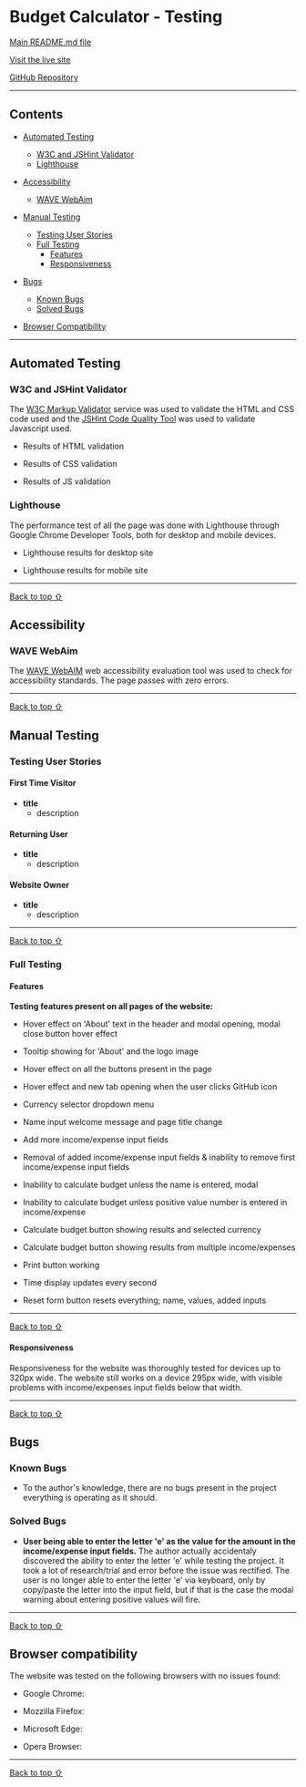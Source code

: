 <!-- Code for readme adapted from author's own project (Portfolio 1),
https://github.com/Boiann/boudoir-studio -->

# **Budget Calculator - Testing** 

[Main README.md file](/README.md)

[Visit the live site](https://boiann.github.io/budget-calculator "Link to Budget Calculator")

[GitHub Repository](https://github.com/Boiann/budget-calculator "Link to GitHub Repository")

---
## **Contents**
* [Automated Testing](#automated-testing)
  * [W3C and JSHint Validator](#w3c-and-jshint-validator)
  * [Lighthouse](#lighthouse)

* [Accessibility](#accessibility) 
  * [WAVE WebAim](#wave-webaim) 

* [Manual Testing](#manual-testing)
  * [Testing User Stories](#testing-user-stories)
  * [Full Testing](#full-testing)
    * [Features](#features)
    * [Responsiveness](#responsiveness)

* [Bugs](#bugs)
  * [Known Bugs](#known-bugs)
  * [Solved Bugs](#solved-bugs)

* [Browser Compatibility](#browser-compatibility)      

---

## Automated Testing

### **W3C and JSHint Validator**
The [W3C Markup Validator](https://validator.w3.org/) service was used to validate the HTML and CSS code used and the [JSHint Code Quality Tool](https://jshint.com/) was used to validate Javascript used.

 * Results of HTML validation
 <!-- image -->
 * Results of CSS validation
 <!-- image -->
 * Results of JS validation
 <!-- image -->

### **Lighthouse**
The performance test of all the page was done with Lighthouse through Google Chrome Developer Tools, both for desktop and mobile devices.

* Lighthouse results for desktop site
<!-- image -->
* Lighthouse results for mobile site
<!-- image -->
---
[Back to top ⇧](#budget-calculator---testing)

## **Accessibility**
### **WAVE WebAim**
The [WAVE WebAIM](https://wave.webaim.org/ "Link to WAVE WebAIM home page") web accessibility evaluation tool was used to check for accessibility standards. The page passes with zero errors.
<!-- image -->
---
[Back to top ⇧](#budget-calculator---testing)

## **Manual Testing**
### **Testing User Stories**

#### **First Time Visitor**
  * **title**
    * description

#### **Returning User**
  * **title**
    * description

#### **Website Owner**
  * **title**
    * description

---
[Back to top ⇧](#budget-calculator---testing)    

### **Full Testing**

#### **Features**
**Testing features present on all pages of the website:**

* Hover effect on 'About' text in the header and modal opening, modal close button hover effect
<!-- image -->

* Tooltip showing for 'About' and the logo image
<!-- image  -->

* Hover effect on all the buttons present in the page
<!-- image -->

* Hover effect and new tab opening when the user clicks GitHub icon
<!-- image -->

* Currency selector dropdown menu
<!-- image -->

* Name input welcome message and page title change
<!-- image -->

* Add more income/expense input fields
<!-- image -->

* Removal of added income/expense input fields & inability to remove first income/expense input fields
<!-- image -->

* Inability to calculate budget unless the name is entered, modal
<!-- image -->

* Inability to calculate budget unless positive value number is entered in income/expense
<!-- image -->

* Calculate budget button showing results and selected currency
<!-- image -->

* Calculate budget button showing results from multiple income/expenses
<!-- image -->

* Print button working
<!-- image -->

* Time display updates every second
<!-- image -->

* Reset form button resets everything; name, values, added inputs
<!-- image -->
---
[Back to top ⇧](#budget-calculator---testing)

#### **Responsiveness**
Responsiveness for the website was thoroughly tested for devices up to 320px wide. 
The website still works on a device 295px wide, with visible problems with income/expenses input fields below that width.
<!-- image -->
---
[Back to top ⇧](#budget-calculator---testing)

## **Bugs**

### **Known Bugs**

* To the author's knowledge, there are no bugs present in the project everything is operating as it should.

### **Solved Bugs**

* **User being able to enter the letter 'e' as the value for the amount in the income/expense input fields.** 
The author actually accidentaly discovered the ability to enter the letter 'e' while testing the project. It took a lot of research/trial and error before the issue was rectified. The user is no longer able to enter the letter 'e' via keyboard, only by copy/paste the letter into the input field, but if that is the case the modal warning about entering positive values will fire.
---
[Back to top ⇧](#budget-calculator---testing)

## **Browser compatibility**
The website was tested on the following browsers with no issues found:

* Google Chrome:
<!-- image -->

* Mozzilla Firefox:
<!-- image -->

* Microsoft Edge:
<!-- image -->

* Opera Browser:
<!-- image -->
---

[Back to top ⇧](#budget-calculator---testing)